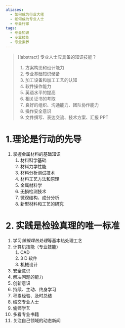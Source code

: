 ```yaml
---
aliases:
  - 如何成为行业大佬
  - 如何成为专业人士
  - 专业行家
tags:
  - 专业知识
  - 专业技能
  - 专业素养
---
```

> [!abstract] 专业人士应具备的知识技能？
> 1. 方案构思和设计能力
> 2. 专业基础知识储备
> 3. 加工设备和加工工艺的认知
> 4. 软件操作能力
> 5. 英语水平的提高
> 6. 相关证书的考取
> 7. 良好的组织、沟通能力、团队协作能力
> 8. 操作安全意识
> 9. 文件撰写、表达交流、技术方案、汇报 PPT

# 1.理论是行动的先导
1. 掌握金属材料的基础知识
	1. 材料科学基础
	2. 材料力学性能
	3. 材料分析测试技术
	4. 材料工艺方法和原理
	5. 金属材料学
	6. 无损检测技术 
	7. 微观结构、成分分析
	8. 新型材料和工艺的研究
# 2. 实践是检验真理的唯一标准
1. 学习*铸锻焊热处理*等基本热处理工艺
2. 计算机技能（专业技能）
	1. CAD
	2. 3 D 软件
	3. 机械设计 
3. 安全意识 
4. 解决问题的能力
5. 创新意识
6. 持续、主动、终身学习
7. 积累经验、及时总结
8. 结交专业人士
9. 偷师学艺
10. 多看专业书籍
11. 关注自己领域的动态新闻
